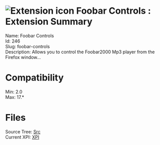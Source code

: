 # ![Extension icon](https://addons.thunderbird.net/static/img/addon-icons/default-64.png) Foobar Controls : Extension Summary

Name: Foobar Controls  
Id: 246  
Slug: foobar-controls  
Description: Allows you to control the Foobar2000 Mp3 player from the Firefox window...
  

# Compatibility
Min: 2.0  
Max: 17.*  

# Files

Source Tree: [Src](C:/Dev/Thunderbird/ThunderKdB/xall/xOther/246-foobar-controls/src)  
Current XPI: [XPI](C:/Dev/Thunderbird/ThunderKdB/xall/xOther/246-foobar-controls/xpi)  



